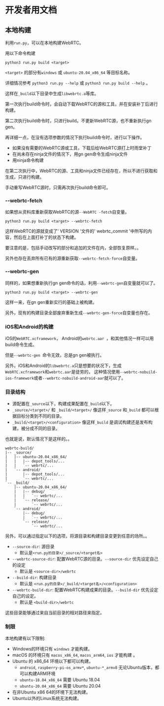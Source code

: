 # 开发者用文档

## 本地构建

利用`run.py`，可以在本地构建WebRTC。

用以下命令构建

```
python3 run.py build <target>
```

`<target>` 的部分有`windows` 或 `ubuntu-20.04_x86_64` 等目标名称。

详细情况参考 `python3 run.py --help` 或 `python3 run.py build --help` 。

这样在`_build`以下目录中生成`libwebrtc.a`等库。

第一次执行build命令时，会自动下载WebRTC的源和工具，并在安装补丁后进行构建。

第二次执行build命令时，只进行build。不更新WebRTC源，也不重新执行gn gen。

再详细一点，在没有选项参数的情况下执行build命令时，进行以下操作。

- 如果没有需要的WebRTC源或工具，下载后给WebRTC源打上时雨堂补丁
- 在尚未存在ninja文件的情况下，用gn gen命令生成ninja文件
- 用ninja命令构建

在第二次执行中，WebRTC的源、工具和ninja文件已经存在，所以不进行获取和生成，只进行构建。

手动重写WebRTC源时，只需再次执行build命令即可。

### --webrtc-fetch

如果想从资料库重新获取WebRTC的源`--WebRTC -fetch`自变量。

```
python3 run.py build <target> --webrtc-fetch
```

这样WebRTC的源就变成了' VERSION '文件的' webrtc_commit '中所写的内容，然后在上面打补丁的状态下构建。

要注意的是，包括手动改写的部分和追加的文件在内，全部恢复原样。。

另外也存在丢弃所有已有的源重新获取`--webrtc-fetch-force`自变量。

### --webrtc-gen

同样的，如果想重新执行gn gen命令的话，利用`--webrtc-gen`自变量就可以了。

```
python3 run.py build <target> --webrtc-gen
```

这样一来，在gn gen重新实行的基础上被构建。

另外，现有的构建目录全部废弃重新生成`--webrtc-gen-force`自变量也存在。

### iOS和Android的构建

iOS的`WebRTC.xcframework`， Android的`webrtc.aar `，和其他情况一样可以用build命令生成。

但是`--webrtc-gen `命令无效，总是gn gen被执行。

另外，iOS和Android的`libwebrtc.a`只是想要的状况下，生成`WebRTC.xcframework`和`webrtc.aar`是徒劳的，
这种情况使用`--webrtc-nobuild-ios-framework`或者`--webrtc-nobuild-android-aar`就可以了。

### 目录结构

- 源配置在`_source`以下，构建成果配置在`_build`以下。
- `_source/<target>/` 和 `_build/<target>/` 像这样`_source` 和`_build` 都可以根据目标分类到不同的目录。
- `_build/<target>/<configuration>` 像这样`_build` 是调试构建还是发布构建，被分成不同的目录。

也就是说，默认情况下是这样的。。

```
webrtc-build/
|-- _source/
|   |-- ubuntu-20.04_x86_64/
|   |   |-- depot_tools/...
|   |   `-- webrtc/...
|   `-- android/
|       |-- depot_tools/...
|       `-- webrtc/...
`-- _build/
    |-- ubuntu-20.04_x86_64/
    |   |-- debug/
    |   |   `-- webrtc/...
    |   `-- release/
    |       `-- webrtc/...
    `-- android/
        |-- debug/
        |   `-- webrtc/...
        `-- release/
            `-- webrtc/...
```

另外，可以通过指定以下的选项，将源目录和构建目录变更到任意的场所。。

- `--source-dir`: 源目录
  - 默认是`<run.py的目录>/_source/<target名>`
- `--webrtc-source-dir`: 配置WebRTC源的目录。`--source-dir` 优先设定自己的设定
  - 默认是 `<source-dir>/webrtc`
- `--build-dir`: 构建目录
  - 默认是 `<run.py的目录>/_build/<target名>/<configuration>`
- `--webrtc-build-dir`: 配置WebRTC构建成果的目录。`--build-dir` 优先设定自己的设定。
  - 默认是 `<build-dir>/webrtc`

这些目录能够通过来自当前目录的相对路径来指定。

### 制限

本地构建有以下限制:

- Windows的环境只有 `windows` 才能构建。
- macOS 的环境只有 `macos_x86_64`, `macos_arm64`, `ios` 才能构建 。
- Ubuntu 的 x86_64 环境以下都可以构建。
  - `android`, `raspberry-pi-os_armv*`, `ubuntu-*_armv8` 无论Ubuntu版本，都可以构建ARM环境
  - `ubuntu-18.04_x86_64` 需要 Ubuntu 18.04
  - `ubuntu-20.04_x86_64` 需要 Ubuntu 20.04
- 在非Ubuntu x86 64的环境下无法构建。
- Ubuntu以外的Linux系统无法构建。
